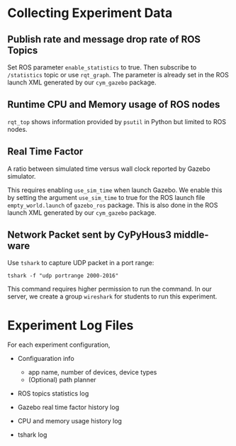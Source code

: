 # Collecting Experiment Data

## Publish rate and message drop rate of ROS Topics

Set ROS parameter `enable_statistics` to true.
Then subscribe to `/statistics` topic or use `rqt_graph`.
The parameter is already set in the ROS launch XML generated by our `cym_gazebo` package.


## Runtime CPU and Memory usage of ROS nodes

`rqt_top` shows information provided by `psutil` in Python but limited to ROS nodes.


## Real Time Factor

A ratio between simulated time versus wall clock reported by Gazebo simulator.

This requires enabling `use_sim_time` when launch Gazebo.
We enable this by setting the argument `use_sim_time` to true for the ROS launch file `empty_world.launch`
of `gazebo_ros` package.
This is also done in the ROS launch XML generated by our `cym_gazebo` package.


## Network Packet sent by CyPyHous3 middle-ware

Use `tshark` to capture UDP packet in a port range:
```
tshark -f "udp portrange 2000-2016"
```

This command requires higher permission to run the command.
In our server, we create a group `wireshark` for students to run this
experiment.

# Experiment Log Files

For each experiment configuration,

+ Configuaration info

  - app name, number of devices, device types
  - (Optional) path planner

+ ROS topics statistics log
+ Gazebo real time factor history log
+ CPU and memory usage history log
+ tshark log
